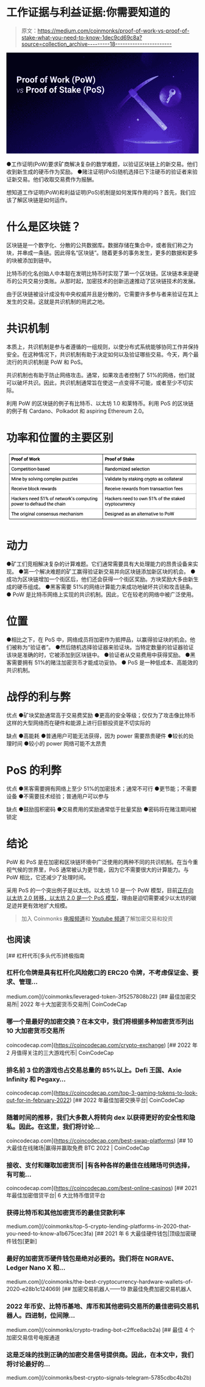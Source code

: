 # 工作证据与利益证据:你需要知道的

> 原文：<https://medium.com/coinmonks/proof-of-work-vs-proof-of-stake-what-you-need-to-know-1dec9cd69c8a?source=collection_archive---------18----------------------->

![](img/e2d2916554841f3a1c20c2cf3942eebb.png)

●工作证明(PoW)要求矿商解决复杂的数学难题，以验证区块链上的新交易。他们收到新生成的硬币作为奖励。
●赌注证明(PoS)随机选择已下注硬币的验证者来验证新交易。他们收取交易费作为报酬。

想知道工作证明(PoW)和利益证明(PoS)机制是如何发挥作用的吗？首先，我们应该了解区块链是如何运作。

# **什么是区块链？**

区块链是一个数字化、分散的公共数据库。数据存储在集合中，或者我们称之为块，并串成一条链。因此得名“区块链”。随着更多的事务发生，更多的数据和更多的块被添加到链中。

比特币的化名创始人中本聪在发明比特币时实现了第一个区块链。区块链本来是硬币的公共交易分类账。从那时起，加密技术的创新迅速推动了区块链技术的发展。

由于区块链被设计成没有中央权威并且是分散的，它需要许多参与者来验证在其上发生的交易。这就是共识机制的用武之地。

# **共识机制**

本质上，共识机制是参与者遵循的一组规则，以使分布式系统能够协同工作并保持安全。在这种情况下，共识机制有助于决定如何以及验证哪些交易。今天，两个最流行的共识机制是 PoW 和 PoS。

共识机制也有助于防止网络攻击。通常，如果攻击者控制了 51%的网络，他们就可以破坏共识。因此，共识机制通常旨在使这一点变得不可能，或者至少不切实际。

利用 PoW 的区块链的例子有比特币、以太坊 1.0 和莱特币。利用 PoS 的区块链的例子有 Cardano、Polkadot 和 aspiring Ethereum 2.0。

# **功率和位置的主要区别**

![](img/3277040a3b904823633fba9da91a5f28.png)

# **动力**

●矿工们竞相解决复杂的计算难题。它们通常需要具有大处理能力的昂贵设备来实现。
●第一个解决难题的矿工赢得验证新交易并向区块链添加新区块的机会。
●成功为区块链增加一个街区后，他们还会获得一个街区奖励。方块奖励大多由新生成的硬币组成。
●黑客需要 51%的网络计算能力来成功地破坏共识和攻击链条。
● PoW 是比特币网络上实现的共识机制。因此，它在较老的网络中被广泛使用。

# **位置**

●相比之下，在 PoS 中，网络成员将加密作为抵押品，以赢得验证块的机会。他们被称为“验证者”。
●然后随机选择验证器来验证块。当特定数量的验证器验证该块是准确的时，它被添加到区块链中。
●验证者从交易费用中获得奖励。
●黑客需要拥有 51%的赌注加密货币才能成功妥协。
● PoS 是一种低成本、高能效的共识机制。

# **战俘的利与弊**

优点
●矿块奖励通常高于交易费奖励
●更高的安全等级；仅仅为了攻击像比特币这样的大型网络而在硬件和能源上进行巨额投资是不切实际的

缺点
●高能耗
●普通用户可能无法获得，因为 power 需要昂贵硬件
●较长的处理时间
●较小的 power 网络可能不太昂贵

# **PoS 的利弊**

优点
●黑客需要拥有网络上至少 51%的加密技术；通常不可行
●更节能；不需要设备
●不需要技术经验；普通用户可以参与

缺点
●鼓励囤积密码
●交易费用的奖励通常低于批量奖励
●密码将在赌注期间被锁定

# **结论**

PoW 和 PoS 是在加密和区块链环境中广泛使用的两种不同的共识机制。在当今重视气候的世界里，PoS 通常被认为更节能，因为它不需要很大的计算能力。与 PoW 相比，它还减少了处理时间。

采用 PoS 的一个突出例子是以太坊。以太坊 1.0 是一个 PoW 模型，目前[正在向以太坊 2.0 转移，以太坊 2.0 是一个 PoS 模型](https://ethereum.org/en/developers/docs/consensus-mechanisms/pos/)，理由是迫切需要减少以太坊的碳足迹并更有效地扩大规模。

> 加入 Coinmonks [电报频道](https://t.me/coincodecap)和 [Youtube 频道](https://www.youtube.com/c/coinmonks/videos)了解加密交易和投资

## 也阅读

[](/coinmonks/leveraged-token-3f5257808b22) [## 杠杆代币[多头代币]终极指南

### 杠杆化令牌是具有杠杆化风险敞口的 ERC20 令牌，不考虑保证金、要求、管理…

medium.com](/coinmonks/leveraged-token-3f5257808b22) [](https://coincodecap.com/crypto-exchange) [## 最佳加密交易所| 2022 年十大加密货币交易所| CoinCodeCap

### 哪一个是最好的加密交换？在本文中，我们将根据多种加密货币列出 10 大加密货币交易所

coincodecap.com](https://coincodecap.com/crypto-exchange) [](https://coincodecap.com/top-3-gaming-tokens-to-look-out-for-in-february-2022) [## 2022 年 2 月值得关注的三大游戏代币| CoinCodeCap

### 排名前 3 位的游戏也占交易总量的 85%以上。Defi 王国、Axie Infinity 和 Pegaxy…

coincodecap.com](https://coincodecap.com/top-3-gaming-tokens-to-look-out-for-in-february-2022) [](https://coincodecap.com/best-swap-platforms) [## 2022 年最佳加密交换平台| CoinCodeCap

### 随着时间的推移，我们大多数人将转向 dex 以获得更好的安全性和隐私。因此。在这里，我们将讨论…

coincodecap.com](https://coincodecap.com/best-swap-platforms) [](https://coincodecap.com/best-online-casinos) [## 10 大最佳在线赌场|赢得并赢取免费 BTC 2022 | CoinCodeCap

### 接收、支付和赚取加密货币| |有各种各样的最佳在线赌场可供选择，有可能…

coincodecap.com](https://coincodecap.com/best-online-casinos) [](/coinmonks/top-5-crypto-lending-platforms-in-2020-that-you-need-to-know-a1b675cec3fa) [## 2021 年最佳加密借贷平台| 6 大比特币借贷平台

### 获得比特币和其他加密货币的最佳贷款利率

medium.com](/coinmonks/top-5-crypto-lending-platforms-in-2020-that-you-need-to-know-a1b675cec3fa) [](/coinmonks/the-best-cryptocurrency-hardware-wallets-of-2020-e28b1c124069) [## 2021 年 6 大最佳硬件钱包|顶级加密硬件钱包[更新]

### 最好的加密货币硬件钱包是绝对必要的。我们将在 NGRAVE、Ledger Nano X 和…

medium.com](/coinmonks/the-best-cryptocurrency-hardware-wallets-of-2020-e28b1c124069) [](/coinmonks/crypto-trading-bot-c2ffce8acb2a) [## 加密交易机器人——19 款最佳免费加密交易机器人

### 2022 年币安、比特币基地、库币和其他密码交易所的最佳密码交易机器人。四进制，位间隙…

medium.com](/coinmonks/crypto-trading-bot-c2ffce8acb2a) [](/coinmonks/best-crypto-signals-telegram-5785cdbc4b2b) [## 最佳 4 个加密交易信号电报通道

### 这是乏味的找到正确的加密交易信号提供商。因此，在本文中，我们将讨论最好的…

medium.com](/coinmonks/best-crypto-signals-telegram-5785cdbc4b2b)